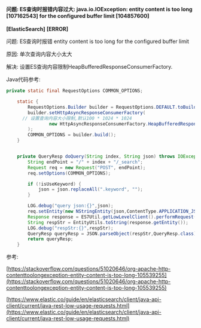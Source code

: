 #### 问题: ES查询时报错内容过大: java.io.IOException: entity content is too long [107162543] for the configured buffer limit [104857600]

**[ElasticSearch]** **[ERROR]**

问题: ES查询时报错 entity content is too long for the configured buffer limit

原因: 单次查询内容大小太大

解决: 设置ES查询内容限制HeapBufferedResponseConsumerFactory.

Java代码参考:

```java
private static final RequestOptions COMMON_OPTIONS;

	static {
		RequestOptions.Builder builder = RequestOptions.DEFAULT.toBuilder();
		builder.setHttpAsyncResponseConsumerFactory(
      // 设置查询内容大小限制,默认100 * 1024 * 1024
				new HttpAsyncResponseConsumerFactory.HeapBufferedResponseConsumerFactory(300 * 1024 * 1024)
		);
		COMMON_OPTIONS = builder.build();
	}


	private QueryResp doQuery(String index, String json) throws IOException {
		String endPoint = "/" + index + "/_search";
		Request req = new Request("POST", endPoint);
		req.setOptions(COMMON_OPTIONS);

		if (!isUseKeyword) {
			json = json.replaceAll(".keyword", "");
		}

		LOG.debug("query json:{}",json);
		req.setEntity(new NStringEntity(json,ContentType.APPLICATION_JSON));
		Response response = ES7Util.getLowLevelClient().performRequest(req);
		String respStr = EntityUtils.toString(response.getEntity());
		LOG.debug("respStr:{}",respStr);
		QueryResp queryResp = JSON.parseObject(respStr,QueryResp.class);
		return queryResp;
	}
```



参考:

[https://stackoverflow.com/questions/51020646/org-apache-http-contenttoolongexception-entity-content-is-too-long-105539255](https://stackoverflow.com/questions/51020646/org-apache-http-contenttoolongexception-entity-content-is-too-long-105539255)

[https://www.elastic.co/guide/en/elasticsearch/client/java-api-client/current/java-rest-low-usage-requests.html](https://www.elastic.co/guide/en/elasticsearch/client/java-api-client/current/java-rest-low-usage-requests.html)

